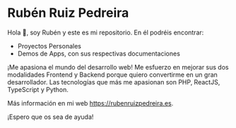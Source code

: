 # Rubén Ruiz Pedreira

Hola 👋, soy Rubén y este es mi repositorio. En él podréis encontrar:
- Proyectos Personales
- Demos de Apps, con sus respectivas documentaciones

¡Me apasiona el mundo del desarrollo web! Me esfuerzo en mejorar sus dos modalidades Frontend y Backend porque quiero convertirme en un gran desarrollador. Las tecnologías que más me apasionan son PHP, ReactJS, TypeScript y Python.

Más información en mi web https://rubenruizpedreira.es.

¡Espero que os sea de ayuda!
